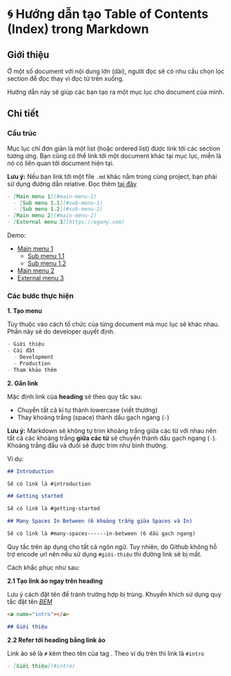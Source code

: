 # 🌀 Hướng dẫn tạo Table of Contents (Index) trong Markdown

## Giới thiệu

Ở một số document với nội dung lớn (dài), người đọc sẽ có nhu cầu chọn lọc section để đọc thay vì đọc từ trên xuống.

Hướng dẫn này sẽ giúp các bạn tạo ra một mục lục cho document của mình.

## Chi tiết

### Cấu trúc

Mục lục chỉ đơn giản là một list (hoặc ordered list) được link tới các section tương ứng. Bạn cũng có thể link tới một document khác tại mục lục, miễn là nó có liên quan tới document hiện tại.

**Lưu ý:** Nếu bạn link tới một file `.md` khác nằm trong cùng project, bạn phải sử dụng đường dẫn relative. Đọc thêm [tại đây](https://www.coffeecup.com/help/articles/absolute-vs-relative-pathslinks/)

```md
- [Main menu 1](#main-menu-1)
  - [Sub menu 1.1](#sub-menu-1)
  - [Sub menu 1.2](#sub-menu-2)
- [Main menu 2](#main-menu-2)
- [External menu 3](https://egany.com)
```

Demo:

- [Main menu 1](#main-menu-1)
  - [Sub menu 1.1](#sub-menu-1)
  - [Sub menu 1.2](#sub-menu-2)
- [Main menu 2](#main-menu-2)
- [External menu 3](https://egany.com)

### Các bước thực hiện

**1. Tạo menu**

Tùy thuộc vào cách tổ chức của từng document mà mục lục sẽ khác nhau. Phần này sẽ do developer quyết định.

```md
- Giới thiệu
- Cài đặt
  - Development
  - Production
- Tham khảo thêm
```

**2. Gắn link**

Mặc định link của **heading** sẽ theo quy tắc sau:

- Chuyển tất cả kí tự thành lowercase (viết thường)
- Thay khoảng trắng (space) thành dấu gạch ngang (`-`)

**Lưu ý:** Markdown sẽ không tự trim khoảng trắng giữa các từ với nhau nên tất cả các khoảng trắng **giữa các từ** sẽ chuyển thành dấu gạch ngang (`-`). Khoảng trắng đầu và đuôi sẽ được trim như bình thường.

Ví dụ:

```md
## Introduction

Sẽ có link là #introduction

## Getting started

Sẽ có link là #getting-started

## Many Spaces In Between (6 khoảng trắng giữa Spaces và In)

Sẽ có link là #many-spaces------in-between (6 dấu gạch ngang)
```

Quy tắc trên áp dụng cho tất cả ngôn ngữ. Tuy nhiên, do Github không hỗ trợ encode url nên nếu sử dụng `#giới-thiệu` thì đường link sẽ bị mất.

Cách khắc phục như sau:

**2.1 Tạo link ảo ngay trên heading**

Lưu ý cách đặt tên để tránh trường hợp bị trùng. Khuyến khích sử dụng quy tắc đặt tên [_BEM_](http://getbem.com/)

```md
<a name="intro"></a>

## Giới thiệu
```

**2.2 Refer tới heading bằng link ảo**

Link ảo sẽ là `#` kèm theo tên của tag <a></a>. Theo ví dụ trên thì link là `#intro`

```md
- [Giới thiệu](#intro)
```

